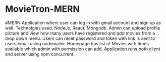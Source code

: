 # MovieTron-MERN
#MERN Application where user can log in with gmail account and sign up as well.  Technolgies used, NodeJs, React, Mongodb.  Admin can upload profile picture and view how many users have registered and add movies from a drop down menu. Users can reset password and token with link is sent to users email using nodemailer.  Homepage has list of Movies with times available which admin with permission can add.  Application runs both client and server using npm concurrent.
